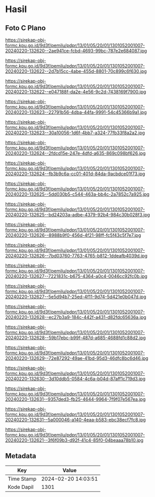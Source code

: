 # Hasil

## Foto C Plano

https://sirekap-obj-formc.kpu.go.id/9d3f/pemilu/pdpr/13/01/05/20/01/1301052001007-20240220-132620--2ae941ce-fcbd-4693-99bc-787e2e684087.jpg

https://sirekap-obj-formc.kpu.go.id/9d3f/pemilu/pdpr/13/01/05/20/01/1301052001007-20240220-132622--2d7b15cc-4abe-455d-8801-70c899c6f630.jpg

https://sirekap-obj-formc.kpu.go.id/9d3f/pemilu/pdpr/13/01/05/20/01/1301052001007-20240220-132622--e047188f-da2e-4e56-9c2d-7438169f7900.jpg

https://sirekap-obj-formc.kpu.go.id/9d3f/pemilu/pdpr/13/01/05/20/01/1301052001007-20240220-132623--22791b56-4dba-44fa-9991-54c45366b9a1.jpg

https://sirekap-obj-formc.kpu.go.id/9d3f/pemilu/pdpr/13/01/05/20/01/1301052001007-20240220-132623--30a10056-1d6f-4bb7-a324-77fb33f8a2a2.jpg

https://sirekap-obj-formc.kpu.go.id/9d3f/pemilu/pdpr/13/01/05/20/01/1301052001007-20240220-132624--2fdcd15e-247e-4dfd-a635-869c098bf626.jpg

https://sirekap-obj-formc.kpu.go.id/9d3f/pemilu/pdpr/13/01/05/20/01/1301052001007-20240220-132624--fb3b9c6a-cc01-401d-84da-9acbdce01f73.jpg

https://sirekap-obj-formc.kpu.go.id/9d3f/pemilu/pdpr/13/01/05/20/01/1301052001007-20240220-132625--5dd030b5-c544-463a-bb4c-2a7852c7a925.jpg

https://sirekap-obj-formc.kpu.go.id/9d3f/pemilu/pdpr/13/01/05/20/01/1301052001007-20240220-132625--bd24203a-adbe-4379-92b4-984c30b028f3.jpg

https://sirekap-obj-formc.kpu.go.id/9d3f/pemilu/pdpr/13/01/05/20/01/1301052001007-20240220-132626--8988b9f0-456d-4f21-98ff-fc5f43c5f7e7.jpg

https://sirekap-obj-formc.kpu.go.id/9d3f/pemilu/pdpr/13/01/05/20/01/1301052001007-20240220-132626--7bd03760-7763-4765-b812-1ddeafb4039d.jpg

https://sirekap-obj-formc.kpu.go.id/9d3f/pemilu/pdpr/13/01/05/20/01/1301052001007-20240220-132627--7221831c-b675-4364-a0c4-0046cc92fc0b.jpg

https://sirekap-obj-formc.kpu.go.id/9d3f/pemilu/pdpr/13/01/05/20/01/1301052001007-20240220-132627--5e5d94b7-25ed-4f11-9d74-5d421e0b047d.jpg

https://sirekap-obj-formc.kpu.go.id/9d3f/pemilu/pdpr/13/01/05/20/01/1301052001007-20240220-132628--ec27b3a9-184c-442f-a431-d82fdc65636a.jpg

https://sirekap-obj-formc.kpu.go.id/9d3f/pemilu/pdpr/13/01/05/20/01/1301052001007-20240220-132628--59b17ebc-b99f-487d-a685-4688fd1c88d2.jpg

https://sirekap-obj-formc.kpu.go.id/9d3f/pemilu/pdpr/13/01/05/20/01/1301052001007-20240220-132629--72e87292-49ae-41bd-95d3-46dfc8bc6d46.jpg

https://sirekap-obj-formc.kpu.go.id/9d3f/pemilu/pdpr/13/01/05/20/01/1301052001007-20240220-132630--3d10ddb5-0584-4c6a-b04d-87aff1c719d3.jpg

https://sirekap-obj-formc.kpu.go.id/9d3f/pemilu/pdpr/13/01/05/20/01/1301052001007-20240220-132631--9357ded3-fb25-4644-9964-7f9f07e567ea.jpg

https://sirekap-obj-formc.kpu.go.id/9d3f/pemilu/pdpr/13/01/05/20/01/1301052001007-20240220-132631--5a000046-a140-4eaa-b583-ebc38ecf7fc8.jpg

https://sirekap-obj-formc.kpu.go.id/9d3f/pemilu/pdpr/13/01/05/20/01/1301052001007-20240220-132621--3f6f09b3-d92f-41c4-85f0-04beaaa78b10.jpg


## Metadata

| Key        | Value               |
| ---------- | ------------------- |
| Time Stamp | 2024-02-20 14:03:51 |
| Kode Dapil | 1301                |



